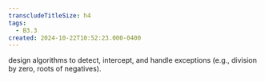 ```yaml
---
transcludeTitleSize: h4
tags:
  - B3.3
created: 2024-10-22T10:52:23.000-0400
---
```

design algorithms to detect, intercept, and handle exceptions (e.g., division by zero, roots of negatives).